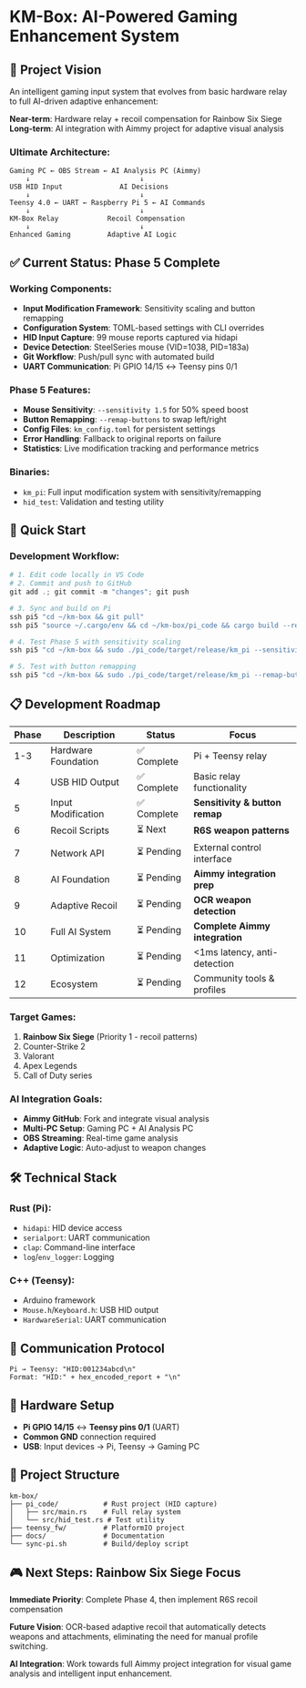 # KM-Box: AI-Powered Gaming Enhancement System

## 🎯 Project Vision
An intelligent gaming input system that evolves from basic hardware relay to full AI-driven adaptive enhancement:

**Near-term**: Hardware relay + recoil compensation for Rainbow Six Siege  
**Long-term**: AI integration with Aimmy project for adaptive visual analysis

### Ultimate Architecture:
```
Gaming PC ← OBS Stream ← AI Analysis PC (Aimmy)
    ↓                           ↓
USB HID Input              AI Decisions
    ↓                           ↓
Teensy 4.0 ← UART ← Raspberry Pi 5 ← AI Commands
    ↓                           ↓
KM-Box Relay            Recoil Compensation
    ↓                           ↓
Enhanced Gaming         Adaptive AI Logic
```

## ✅ Current Status: Phase 5 Complete

### Working Components:
- **Input Modification Framework**: Sensitivity scaling and button remapping
- **Configuration System**: TOML-based settings with CLI overrides
- **HID Input Capture**: 99 mouse reports captured via hidapi
- **Device Detection**: SteelSeries mouse (VID=1038, PID=183a)
- **Git Workflow**: Push/pull sync with automated build
- **UART Communication**: Pi GPIO 14/15 ↔ Teensy pins 0/1

### Phase 5 Features:
- **Mouse Sensitivity**: `--sensitivity 1.5` for 50% speed boost
- **Button Remapping**: `--remap-buttons` to swap left/right
- **Config Files**: `km_config.toml` for persistent settings
- **Error Handling**: Fallback to original reports on failure
- **Statistics**: Live modification tracking and performance metrics

### Binaries:
- `km_pi`: Full input modification system with sensitivity/remapping
- `hid_test`: Validation and testing utility

## 🚀 Quick Start

### Development Workflow:
```powershell
# 1. Edit code locally in VS Code
# 2. Commit and push to GitHub
git add .; git commit -m "changes"; git push

# 3. Sync and build on Pi
ssh pi5 "cd ~/km-box && git pull"
ssh pi5 "source ~/.cargo/env && cd ~/km-box/pi_code && cargo build --release"

# 4. Test Phase 5 with sensitivity scaling
ssh pi5 "cd ~/km-box && sudo ./pi_code/target/release/km_pi --sensitivity 1.5 --verbose"

# 5. Test with button remapping
ssh pi5 "cd ~/km-box && sudo ./pi_code/target/release/km_pi --remap-buttons --verbose"
```

## 📋 Development Roadmap

| Phase | Description | Status | Focus |
|-------|-------------|--------|-------|
| 1-3 | Hardware Foundation | ✅ Complete | Pi + Teensy relay |
| 4 | USB HID Output | ✅ Complete | Basic relay functionality |
| 5 | Input Modification | ✅ Complete | **Sensitivity & button remap** |
| 6 | Recoil Scripts | ⏳ Next | **R6S weapon patterns** |
| 7 | Network API | ⏳ Pending | External control interface |
| 8 | AI Foundation | ⏳ Pending | **Aimmy integration prep** |
| 9 | Adaptive Recoil | ⏳ Pending | **OCR weapon detection** |
| 10 | Full AI System | ⏳ Pending | **Complete Aimmy integration** |
| 11 | Optimization | ⏳ Pending | <1ms latency, anti-detection |
| 12 | Ecosystem | ⏳ Pending | Community tools & profiles |

### Target Games:
1. **Rainbow Six Siege** (Priority 1 - recoil patterns)
2. Counter-Strike 2
3. Valorant  
4. Apex Legends
5. Call of Duty series

### AI Integration Goals:
- **Aimmy GitHub**: Fork and integrate visual analysis
- **Multi-PC Setup**: Gaming PC + AI Analysis PC  
- **OBS Streaming**: Real-time game analysis
- **Adaptive Logic**: Auto-adjust to weapon changes

## 🛠️ Technical Stack

### Rust (Pi):
- `hidapi`: HID device access
- `serialport`: UART communication
- `clap`: Command-line interface
- `log`/`env_logger`: Logging

### C++ (Teensy):
- Arduino framework
- `Mouse.h`/`Keyboard.h`: USB HID output
- `HardwareSerial`: UART communication

## 📡 Communication Protocol
```
Pi → Teensy: "HID:001234abcd\n"
Format: "HID:" + hex_encoded_report + "\n"
```

## 🔧 Hardware Setup
- **Pi GPIO 14/15** ↔ **Teensy pins 0/1** (UART)
- **Common GND** connection required
- **USB**: Input devices → Pi, Teensy → Gaming PC

## 📁 Project Structure
```
km-box/
├── pi_code/           # Rust project (HID capture)
│   ├── src/main.rs    # Full relay system
│   └── src/hid_test.rs # Test utility
├── teensy_fw/         # PlatformIO project
├── docs/              # Documentation
└── sync-pi.sh         # Build/deploy script
```

## 🎮 Next Steps: Rainbow Six Siege Focus
**Immediate Priority**: Complete Phase 4, then implement R6S recoil compensation

**Future Vision**: OCR-based adaptive recoil that automatically detects weapons and attachments, eliminating the need for manual profile switching.

**AI Integration**: Work towards full Aimmy project integration for visual game analysis and intelligent input enhancement.
